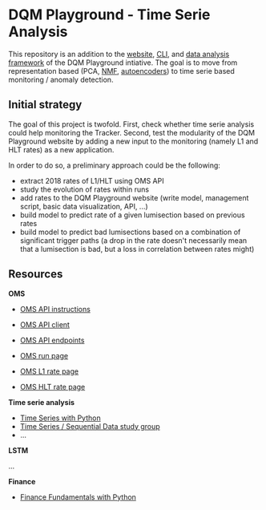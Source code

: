 # DQM Playground - Time Serie Analysis

This repository is an addition to the [website](https://github.com/CMSTrackerDPG/MLplayground), [CLI](https://github.com/XavierAtCERN/dqm-playground-cli), and [data analysis framework](https://github.com/XavierAtCERN/dqm-playground-ds) of the DQM Playground intiative. The goal is to move from representation based (PCA, [NMF](https://github.com/anushree85/ML4DQM_NMF1D), [autoencoders](https://github.com/CMSTrackerDPG/ML4DQMDC-PixelAE)) to time serie based monitoring / anomaly detection.

## Initial strategy

The goal of this project is twofold. First, check whether time serie analysis could help monitoring the Tracker. Second, test the modularity of the DQM Playground website by adding a new input to the monitoring (namely L1 and HLT rates) as a new application.

In order to do so, a preliminary approach could be the following:
- extract 2018 rates of L1/HLT using OMS API
- study the evolution of rates within runs
- add rates to the DQM Playground website (write model, management script, basic data visualization, API, ...)
- build model to predict rate of a given lumisection based on previous rates
- build model to predict bad lumisections based on a combination of significant trigger paths (a drop in the rate doesn't necessarily mean that a lumisection is bad, but a loss in correlation between rates might)

## Resources

__OMS__

- [OMS API instructions](https://indico.cern.ch/event/997758/contributions/4191705/attachments/2173881/3670409/OMS%20CERN%20OpenID%20migration%20-%20update.pdf)
- [OMS API client](https://gitlab.cern.ch/cmsoms/oms-api-client)
- [OMS API endpoints](https://cmsoms.cern.ch/agg/api/v1/version/endpoints)

- [OMS run page](https://cmsoms.cern.ch/cms/runs/report?cms_run=315689&cms_run_sequence=GLOBAL-RUN)
- [OMS L1 rate page](https://cmsoms.cern.ch/cms/triggers/l1_rates?cms_run=315689&props.11273_11270.selectedCells=L1A%20physics:2)
- [OMS HLT rate page](https://cmsoms.cern.ch/cms/triggers/hlt_trigger_rates?cms_run=315689&props.11280_11278.selectedCells=Physics:2)

__Time serie analysis__

- [Time Series with Python](https://app.datacamp.com/learn/skill-tracks/time-series-with-python)
- [Time Series / Sequential Data study group](https://forums.fast.ai/t/time-series-sequential-data-study-group/29686)
- ...

__LSTM__

...

__Finance__

- [Finance Fundamentals with Python](https://app.datacamp.com/learn/skill-tracks/finance-fundamentals-in-python)

